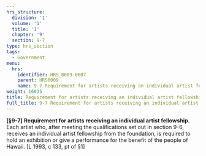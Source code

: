 ```yaml
---
hrs_structure:
  division: '1'
  volume: '1'
  title: '1'
  chapter: '9'
  section: 9-7
type: hrs_section
tags:
  - Government
menu:
  hrs:
    identifier: HRS_0009-0007
    parent: HRS0009
    name: 9-7 Requirement for artists receiving an individual artist fellowship
weight: 16035
title: Requirement for artists receiving an individual artist fellowship
full_title: 9-7 Requirement for artists receiving an individual artist fellowship
---
```

**[§9-7]** **Requirement for artists receiving an individual artist fellowship.** Each artist who, after meeting the qualifications set out in section 9-6, receives an individual artist fellowship from the foundation, is required to hold an exhibition or give a performance for the benefit of the people of Hawaii. [L 1993, c 133, pt of §1]
